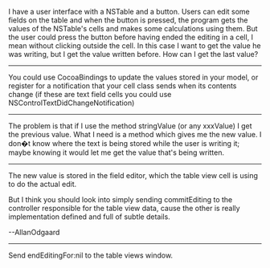 I have a user interface with a NSTable and a button. Users can edit some fields on the table and when the button is pressed, the program gets the values of the NSTable's cells and makes some calculations using them. But the user could press the button before having ended the editing in a cell, I mean without clicking outside the cell. In this case I want to get the value he was writing, but I get the value written before.
How can I get the last value?

----

You could use CocoaBindings to update the values stored in your model, or register for a notification that your cell class sends when its contents change (if these are text field cells you could use NSControlTextDidChangeNotification)

----

The problem is that if I use the method stringValue (or any xxxValue) I get the previous value. What I need is a method which gives me the new value. I don�t know where the text is being stored while the user is writing it; maybe knowing it would let me get the value that's being written.

----

The new value is stored in the field editor, which the table view cell is using to do the actual edit.

But I think you should look into simply sending     commitEditing to the controller responsible for the table view data, cause the other is really implementation defined and full of subtle details.

--AllanOdgaard

----

Send     endEditingFor:nil to the table views window.
